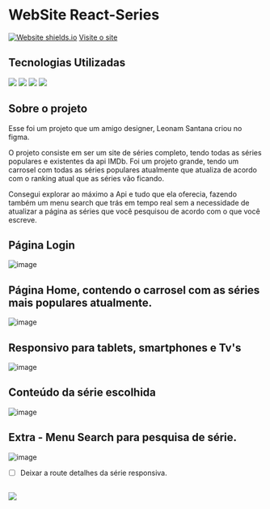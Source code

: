 
# WebSite React-Series
 
 [![Website shields.io](https://img.shields.io/website-up-down-green-red/http/shields.io.svg)](http://shields.io/)
<a href='https://react-series.vercel.app/'>Visite o site</a>

## Tecnologias Utilizadas
<div style={display:'flex'}>

<img src='https://img.shields.io/badge/React-20232A?style=for-the-badge&logo=react&logoColor=61DAFB' />
<img src='https://img.shields.io/badge/React_Router-CA4245?style=for-the-badge&logo=react-router&logoColor=white' />
<img src='https://camo.githubusercontent.com/41326de293d3848e2ab0f29bf1680427128757fe6b586ceddf1097cb4eeb5ff7/68747470733a2f2f696d672e736869656c64732e696f2f62616467652f7374796c65642d2d636f6d706f6e656e74732d4442373039333f7374796c653d666f722d7468652d6261646765266c6f676f3d7374796c65642d636f6d706f6e656e7473266c6f676f436f6c6f723d7768697465' />
  <img src='https://img.shields.io/badge/JavaScript-F7DF1E?style=for-the-badge&logo=javascript&logoColor=black' />
</div>

## Sobre o projeto
Esse foi um projeto que um amigo designer, Leonam Santana criou no figma. 

O projeto consiste em ser um site de séries completo, tendo todas as séries populares e existentes da api IMDb.
Foi um projeto grande, tendo um carrosel com todas as séries populares atualmente que atualiza de acordo com o ranking atual que as séries vão ficando.

Consegui explorar ao máximo a Api e tudo que ela oferecia, fazendo também um menu search que trás em tempo real sem a necessidade de atualizar a página as séries que você pesquisou de acordo com o que você escreve.
 
 ## Página Login
![image](https://user-images.githubusercontent.com/77819811/171062112-e61db5d1-708b-424a-8c32-a38c36edd2ad.png)
 
 ## Página Home, contendo o carrosel com as séries mais populares atualmente.
![image](https://user-images.githubusercontent.com/77819811/171062232-33fbfdde-ca10-4e35-ae61-d221a4b77c72.png)

## Responsivo para tablets, smartphones e Tv's
![image](https://user-images.githubusercontent.com/77819811/171062448-8122d3e9-6aa8-4315-acc9-13d813bdb5e4.png)

## Conteúdo da série escolhida
![image](https://user-images.githubusercontent.com/77819811/171062532-fbedcfce-b72b-47d1-88de-201314ed72e9.png)


## Extra - Menu Search para pesquisa de série.
![image](https://user-images.githubusercontent.com/77819811/171062688-50f9fb53-35b8-4ec4-ae54-966280c7eaae.png)

- [ ] Deixar a route detalhes da série responsiva.

##
<a href="https://www.linkedin.com/in/mayk-gomes-11b86222b/"><img src="https://img.shields.io/badge/LinkedIn-0077B5?style=for-the-badge&logo=linkedin&logoColor=white"/><a/>
